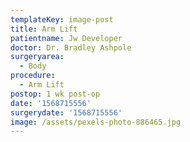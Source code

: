 ```yaml
---
templateKey: image-post
title: Arm Lift
patientname: Jw Developer
doctor: Dr. Bradley Ashpole
surgeryarea:
  - Body
procedure:
  - Arm Lift
postop: 1 wk post-op
date: '1568715556'
surgerydate: '1568715556'
image: /assets/pexels-photo-886465.jpg
---
```



